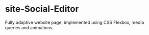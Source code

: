 # site-Social-Editor
Fully adaptive website page, implemented using CSS Flexbox, media queries and animations.
